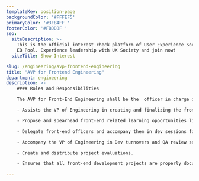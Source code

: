 ```yaml
---
templateKey: position-page
backgroundColor: '#FFFEF5'
primaryColor: '#3FB4FF '
footerColor: '#FBDD8F '
seo:
  siteDescription: >-
    This is the official interest check platform of User Experience Society for
    EB Pool. Experience leadership with UX Society and join now!
  siteTitle: Show Interest

slug: /engineering/avp-frontend-engineering
title: "AVP for Frontend Engineering"
department: engineering
description: >-
    #### Roles and Responsibilities

    The AVP for Front-End Engineering shall be the  officer in charge of all front-end development matters inside UXS. They shall execute the following tasks:

    - Assists the VP of Engineering in creating and finalizing the front-end aspect of the Dev Manual/Engineering Wiki.

    - Propose and spearhead front-end related learning opportunities like modules and workshops for front-end development.

    - Delegate front-end officers and accompany them in dev sessions for engineering projects.

    - Accompany the VP of Engineering in Dev turnovers and QA review sessions.

    - Create and distribute project evaluations.

    - Ensures that all front-end development projects are properly documented and are ready for hand-off by the upcoming Executive and Central Board at the end of the year.

---
```


